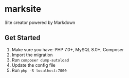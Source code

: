 # marksite
Site creator powered by Markdown

## Get Started
1. Make sure you have: PHP 7.0+, MySQL 8.0+, Composer
2. Import the migration
3. Run `composer dump-autoload`
4. Update the config file
5. Run `php -S localhost:7000`
